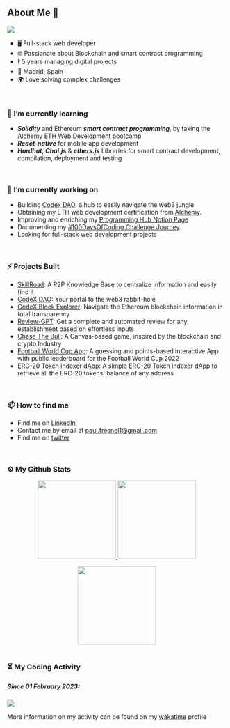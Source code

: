 
<h2> About Me 👋</h2>

<img class="img" src="https://media.licdn.com/dms/image/D4D03AQEXqFfSrBbMJA/profile-displayphoto-shrink_200_200/0/1680079374503?e=1689811200&v=beta&t=2L4iGtxxea1RimklK8z6PbbaIbd1E7nm_DV4mEYshkM"/>
<ul>
<li> 🖥️ Full-stack web developer</li>
<li> 🤓 Passionate about Blockchain and smart contract programming</li>
<li> 🕴️ 5 years managing digital projects</li>
<li> 📍 Madrid, Spain </li>
<li> 🌍 Love solving complex challenges </li>
</ul>

</br>

<h3> 🌱 I’m currently learning </h3>

<ul>
  <li><strong><em>Solidity</em></strong> and Ethereum <strong><em>smart contract programming</em></strong>, by taking the <a href="https://www.alchemy.com/">Alchemy</a> ETH Web Development bootcamp</li>
  <li><strong><em>React-native</em></strong> for mobile app development</li>
  <li><strong><em>Hardhat, Chai.js</em></strong> & <strong><em>ethers.js</em></strong> Libraries for smart contract development, compilation, deployment and testing</li>
</ul>
</br>

<h3> 🔭 I’m currently working on </h3>

  - Building <a href="https://codex-dao.vercel.app/">Codex DAO</a>, a hub to easily navigate the web3 jungle
  - Obtaining my ETH web development certification from <a href="https://www.alchemy.com/">Alchemy</a>.
  - Improving and enriching my <a href="https://programming-hub.notion.site/programming-hub/The-Coder-Programming-Hub-08294eba09164cb0935b99d78ff37224">Programming Hub Notion Page</a>
  - Documenting my <a href="https://programming-hub.notion.site/100-Days-of-Coding-Challenge-1d18434c80aa4d5fa60d2917d4b49792?pvs=4">#100DaysOfCoding Challenge Journey</a>.
  - Looking for full-stack web development projects

</br>

<h3> ⚡ Projects Built </h3>

<ul>
  <li><a href="https://skillroad.netlify.app/">SkillRoad</a>: A P2P Knowledge Base to centralize information and easily find it</li>
  <li><a href="https://codex-dao.vercel.app/">CodeX DAO</a>: Your portal to the web3 rabbit-hole</li>
  <li><a href="https://codex-dao-blockexplorer.vercel.app/">CodeX Block Explorer</a>: Navigate the Ethereum blockchain information in total transparency</li>
  <li><a href="https://review-gpt.netlify.app/">Review-GPT</a>: Get a complete and automated review for any establishment based on effortless inputs</li>
  <li><a href="https://paulfresnel.github.io/game-chase-the-bull/">Chase The Bull</a>: A Canvas-based game, inspired by the blockchain and crypto Industry</li>
  <li><a href="https://football-worldcup-games.cyclic.app/">Football World Cup App</a>: A guessing and points-based interactive App with public leaderboard for the Football World Cup 2022 </li>
  <li><a href="https://erc20-token-indexer.vercel.app/">ERC-20 Token indexer dApp</a>: A simple ERC-20 Token indexer dApp to retrieve all the ERC-20 tokens' balance of any address</li>
</ul>

</br>

<h3> 📫 How to find me </h3>

  - Find me on <a href="https://www.linkedin.com/in/paul-fresnel/">LinkedIn</a>
  - Contact me by email at <a href="mailto:paul.fresnel1@gmail.com">paul.fresnel1@gmail.com</a>
  - Find me on <a href="https://twitter.com/GetMoustachu">twitter</a>

</br>

<h3> ⚙️ My Github Stats </h3>

<p align="center">
<a href="https://github.com/Paulfresnel">
  <img height="180em" src="https://github-readme-stats-eight-theta.vercel.app/api?username=Paulfresnel&show_icons=true&theme=algolia&include_all_commits=true&count_private=true"/>
  <img height="180em" src="https://github-readme-stats-eight-theta.vercel.app/api/top-langs/?username=Paulfresnel&layout=compact&langs_count=8&theme=algolia"/>
</a>
</p>

<div align='center'>                                                                                                
  <img height="180em" src="http://github-readme-streak-stats.herokuapp.com?user=Paulfresnel&theme=dark&background=000000"/>               
</div>

</br>

<h3> ⏳ My Coding Activity </h3>

<h5>Since 01 February 2023:</h5>
<img src="https://wakatime.com/badge/user/ae8aba33-57f7-4f5d-a0e8-75e99e093541.svg"/>
<p>More information on my activity can be found on my <a href="https://wakatime.com/@GetMoustache">wakatime</a> profile

</br>

<!--
**Paulfresnel/Paulfresnel** is a ✨ _special_ ✨ repository because its `README.md` (this file) appears on your GitHub profile.

Here are some ideas to get you started:

- 🔭 I’m currently working on ...
- 👯 I’m looking to collaborate on ...
- 🤔 I’m looking for help with ...
- 💬 Ask me about ...
- 📫 How to reach me: ...
- 😄 Pronouns: ...
- ⚡ Fun fact: ...
-->
